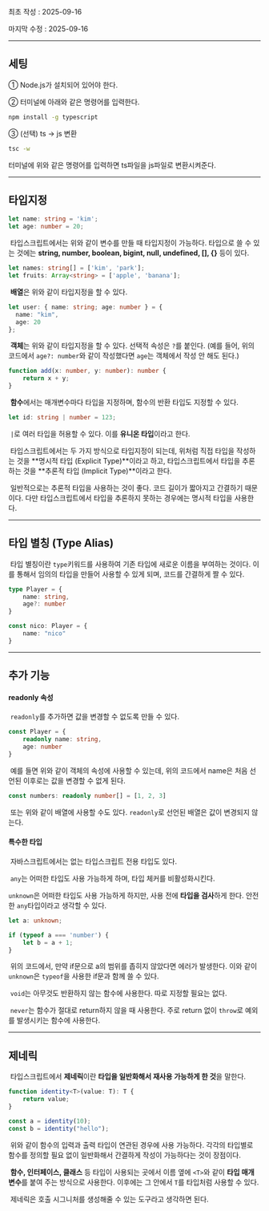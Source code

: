 최초 작성 : 2025-09-16

마지막 수정 : 2025-09-16

---

## 세팅

① Node.js가 설치되어 있어야 한다.

② 터미널에 아래와 같은 명령어를 입력한다.

```cmd
npm install -g typescript
```

③ (선택) ts → js 변환

```cmd
tsc -w
```

터미널에 위와 같은 명령어를 입력하면 ts파일을 js파일로 변환시켜준다.

---

## 타입지정

```typescript
let name: string = 'kim';
let age: number = 20;
```

&nbsp;타입스크립트에서는 위와 같이 변수를 만들 때 타입지정이 가능하다. 타입으로 쓸 수 있는 것에는 **string, number, boolean, bigint, null, undefined, [], {}** 등이 있다.

```typescript
let names: string[] = ['kim', 'park'];
let fruits: Array<string> = ['apple', 'banana'];
```

&nbsp;**배열**은 위와 같이 타입지정을 할 수 있다.

```typescript
let user: { name: string; age: number } = {
  name: "kim",
  age: 20
};
```

&nbsp;**객체**는 위와 같이 타입지정을 할 수 있다. 선택적 속성은 `?`를 붙인다. (예를 들어, 위의 코드에서 `age?: number`와 같이 작성했다면 `age`는 객체에서 작성 안 해도 된다.)

```typescript
function add(x: number, y: number): number {
    return x + y;
}
```

&nbsp;**함수**에서는 매개변수마다 타입을 지정하며, 함수의 반환 타입도 지정할 수 있다.

```typescript
let id: string | number = 123;
```

&nbsp;`|`로 여러 타입을 허용할 수 있다. 이를 **유니온 타입**이라고 한다.



&nbsp;타입스크립트에서는 두 가지 방식으로 타입지정이 되는데, 위처럼 직접 타입을 작성하는 것을 **명시적 타입 (Explicit Type)**이라고 하고, 타입스크립트에서 타입을 추론하는 것을 **추론적 타입 (Implicit Type)**이라고 한다.

&nbsp;일반적으로는 추론적 타입을 사용하는 것이 좋다. 코드 길이가 짧아지고 간결하기 때문이다. 다만 타입스크립트에서 타입을 추론하지 못하는 경우에는 명시적 타입을 사용한다.

---

## 타입 별칭 (Type Alias)

&nbsp;타입 별칭이란 `type`키워드를 사용하여 기존 타입에 새로운 이름을 부여하는 것이다. 이를 통해서 임의의 타입을 만들어 사용할 수 있게 되며, 코드를 간결하게 짤 수 있다.

```typescript
type Player = {
    name: string,
    age?: number
}

const nico: Player = {
    name: "nico"
}
```



---

## 추가 기능

#### readonly 속성

&nbsp;`readonly`를 추가하면 값을 변경할 수 없도록 만들 수 있다.

```typescript
const Player = {
    readonly name: string,
    age: number
}
```

&nbsp;예를 들면 위와 같이 객체의 속성에 사용할 수 있는데, 위의 코드에서 name은 처음 선언된 이후로는 값을 변경할 수 없게 된다.

```typescript
const numbers: readonly number[] = [1, 2, 3]
```

&nbsp;또는 위와 같이 배열에 사용할 수도 있다. `readonly`로 선언된 배열은 값이 변경되지 않는다.



#### 특수한 타입

&nbsp;자바스크립트에서는 없는 타입스크립트 전용 타입도 있다.

&nbsp;`any`는 어떠한 타입도 사용 가능하게 하며, 타입 체커를 비활성화시킨다.

`unknown`은 어떠한 타입도 사용 가능하게 하지만, 사용 전에 **타입을 검사**하게 한다. 안전한 `any`타입이라고 생각할 수 있다.

```typescript
let a: unknown;

if (typeof a === 'number') {
    let b = a + 1;
}
```

&nbsp;위의 코드에서, 만약 if문으로 a의 범위를 좁히지 않았다면 에러가 발생한다. 이와 같이 `unknown`은 `typeof`을 사용한 if문과 함께 쓸 수 있다.

&nbsp;`void`는 아무것도 반환하지 않는 함수에 사용한다. 따로 지정할 필요는 없다.

&nbsp;`never`는 함수가 절대로 return하지 않을 때 사용한다. 주로 return 없이 `throw`로 예외를 발생시키는 함수에 사용한다.



---

## 제네릭

&nbsp;타입스크립트에서 **제네릭**이란 **타입을 일반화해서 재사용 가능하게 한 것**을 말한다.

```typescript
function identity<T>(value: T): T {
    return value;
}

const a = identity(10);
const b = identity("hello");
```

&nbsp;위와 같이 함수의 입력과 출력 타입이 연관된 경우에 사용 가능하다. 각각의 타입별로 함수를 정의할 필요 없이 일반화해서 간결하게 작성이 가능하다는 것이 장점이다.

&nbsp;**함수, 인터페이스, 클래스** 등 타입이 사용되는 곳에서 이름 옆에 `<T>`와 같이 **타입 매개변수**를 붙여 주는 방식으로 사용한다. 이후에는 그 안에서 `T`를 타입처럼 사용할 수 있다.

&nbsp;제네릭은 호출 시그니처를 생성해줄 수 있는 도구라고 생각하면 된다.





